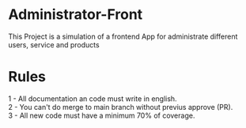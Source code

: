 # Administrator-Front
This Project is a simulation of a frontend App for administrate different users, service and products

# Rules
1 - All documentation an code must write in english.  
2 - You can't do merge to main branch without previus approve (PR).  
3 - All new code must have a minimum 70% of coverage.  

